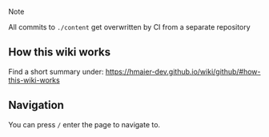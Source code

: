 > [!NOTE]
> All commits to `./content` get overwritten by CI from a separate repository

## How this wiki works

Find a short summary under: https://hmaier-dev.github.io/wiki/github/#how-this-wiki-works

## Navigation

You can press `/` enter the page to navigate to.

